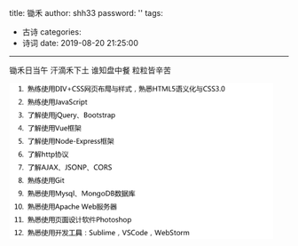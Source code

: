 title: 锄禾
author: shh33
password: ''
tags:
  - 古诗
categories:
  - 诗词
date: 2019-08-20 21:25:00
---
锄禾日当午
汗滴禾下土
谁知盘中餐
粒粒皆辛苦
<!--more-->

![upload successful](/images/vivian-0.png)